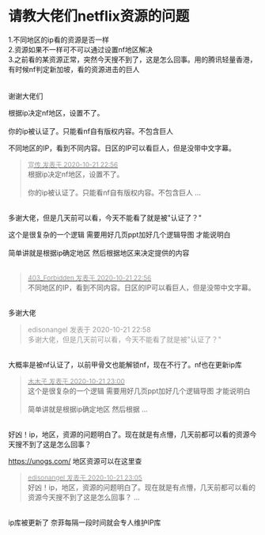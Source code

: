 # 请教大佬们netflix资源的问题


1.不同地区的ip看的资源是否一样<br />
2.资源如果不一样可不可以通过设置nf地区解决<br />
3.之前看的某资源正常，突然今天搜不到了，这是怎么回事。用的腾讯轻量香港，有时候nf判定新加坡，看的资源进击的巨人<br />
<br />
<br />
谢谢大佬们

根据ip决定nf地区，设置不了。<br />
<br />
你的ip被认证了。只能看nf自有版权内容。不包含巨人

不同地区的IP，看到不同内容。日区的IP可以看巨人，但是没带中文字幕。

<div class="quote"><blockquote><font size="2"><a href="https://www.hostloc.com/forum.php?mod=redirect&amp;goto=findpost&amp;pid=9333755&amp;ptid=756962" target="_blank"><font color="#999999">宣传 发表于 2020-10-21 22:56</font></a></font><br />
根据ip决定nf地区，设置不了。<br />
<br />
你的ip被认证了。只能看nf自有版权内容。不包含巨人 ...</blockquote></div><br />
多谢大佬，但是几天前可以看，今天不能看了就是被&quot;认证了？&quot;

这个是很复杂的一个逻辑 需要用好几页ppt加好几个逻辑导图 才能说明白<br />
<br />
简单讲就是根据ip确定地区 然后根据地区来决定提供的内容<br />
<br />
<img id="aimg_WER32" onclick="zoom(this, this.src, 0, 0, 0)" class="zoom" src="https://imgurl.mxdreamx.com/2020/10/20/TOIMG3555c1020074632N.png" onmouseover="img_onmouseoverfunc(this)" onload="thumbImg(this)" border="0" alt="" />

<div class="quote"><blockquote><font size="2"><a href="https://www.hostloc.com/forum.php?mod=redirect&amp;goto=findpost&amp;pid=9333759&amp;ptid=756962" target="_blank"><font color="#999999">403_Forbidden 发表于 2020-10-21 22:56</font></a></font><br />
不同地区的IP，看到不同内容。日区的IP可以看巨人，但是没带中文字幕。</blockquote></div><br />
多谢大佬

<div class="quote"><blockquote><font color="#999999">edisonangel 发表于 2020-10-21 22:58</font><br />
<font color="#999999">多谢大佬，但是几天前可以看，今天不能看了就是被&quot;认证了？&quot;</font></blockquote></div><br />
大概率是被nf认证了，以前甲骨文也能解锁nf，现在不行了。nf也在更新ip库

<div class="quote"><blockquote><font size="2"><a href="https://www.hostloc.com/forum.php?mod=redirect&amp;goto=findpost&amp;pid=9333771&amp;ptid=756962" target="_blank"><font color="#999999">木木子 发表于 2020-10-21 23:00</font></a></font><br />
这个是很复杂的一个逻辑 需要用好几页ppt加好几个逻辑导图 才能说明白<br />
<br />
简单讲就是根据ip确定地区 然后根据 ...</blockquote></div><br />
好凶！ip，地区，资源的问题明白了。现在就是有点懵，几天前都可以看的资源今天搜不到了这是怎么回事？

https://unogs.com/ 地区资源可以在这里查

<div class="quote"><blockquote><font size="2"><a href="https://www.hostloc.com/forum.php?mod=redirect&amp;goto=findpost&amp;pid=9333798&amp;ptid=756962" target="_blank"><font color="#999999">edisonangel 发表于 2020-10-21 23:05</font></a></font><br />
好凶！ip，地区，资源的问题明白了。现在就是有点懵，几天前都可以看的资源今天搜不到了这是怎么回事？ ...</blockquote></div><br />
ip库被更新了 奈菲每隔一段时间就会专人维护IP库<br />
<br />
<img id="aimg_AF361" onclick="zoom(this, this.src, 0, 0, 0)" class="zoom" src="https://imgurl.mxdreamx.com/2020/10/20/TOIMG3555c1020074632N.png" onmouseover="img_onmouseoverfunc(this)" onload="thumbImg(this)" border="0" alt="" />
